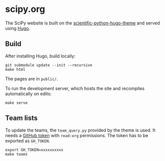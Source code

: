 # scipy.org

The SciPy website is built on the 
[scientific-python-hugo-theme](https://github.com/scientific-python/scientific-python-hugo-theme)
and served using [Hugo](https://gohugo.io).

## Build

After installing Hugo, build locally:

```
git submodule update --init --recursive
make html
```

The pages are in `public/`.

To run the development server, which hosts the site and recompiles
automatically on edits:

```
make serve
```

## Team lists

To update the teams, the `team_query.py` provided by the theme is used.
It needs a
[GitHub token](https://docs.github.com/en/authentication/keeping-your-account-and-data-secure/creating-a-personal-access-token)
with `read:org` permissions. The token has to be exported as `GH_TOKEN`.

```
export GH_TOKEN=xxxxxxxxxx
make teams
```

